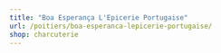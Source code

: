 ```yaml
---
title: "Boa Esperança L'Epicerie Portugaise"
url: /poitiers/boa-esperanca-lepicerie-portugaise/
shop: charcuterie
---
```

